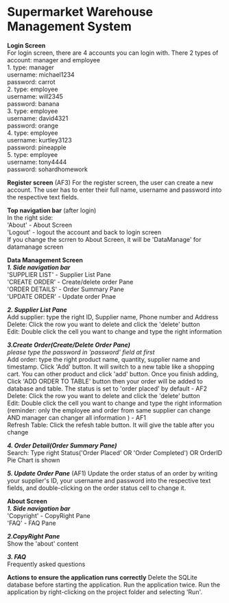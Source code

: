# Supermarket Warehouse Management System

**Login Screen**  
   For login screen, there are 4 accounts you can login with. There 2 types of account: manager and employee  
                1. type: manager   
                   username: michael1234  
                   password: carrot  
                2. type: employee  
                   username: will2345  
                   password: banana  
                3. type: employee  
                   username: david4321  
                   password: orange   
                4. type: employee  
                   username: kurtley3123  
                   password: pineapple  
                5. type: employee  
                   username: tony4444  
                   password: sohardhomework  
                   
 **Register screen** (AF3)
     For the register screen, the user can create a new account. 
     The user has to enter their full name, username and password into the respective text fields. 

**Top navigation bar** (after login)  
    In the right side:  
    'About' - About Screen  
    'Logout' - logout the account and back to login screen  
    If you change the scrren to About Screen, it will be 'DataManage' for datamanage screen  
    

**Data Management Screen**   
***1. Side navigation bar***  
    'SUPPLIER LIST' - Supplier List Pane  
    'CREATE ORDER' - Create/delete order Pane   
    'ORDER DETAILS' - Order Summary Pane  
    'UPDATE ORDER' - Update order Pnae  
    
***2. Supplier List Pane***    
    Add supplier: type the right ID, Supplier name, Phone number and Address  
    Delete: Click the row you want to delete and click the 'delete' button  
    Edit: Double click the cell you want to change and type the right information  
    
***3.Create Order(Create/Delete Order Pane)***     
*please type the password in 'password' field at first*  
    Add order: type the right product name, quantity, supplier name and timestamp. Click 'Add' button. It will switch to a new table like a shopping cart. You can other product and click 'add' button. Once you finish adding, Click 'ADD ORDER TO TABLE' button then your order will be added to database and table. The status is set to 'order placed' by default - AF2  
    Delete: Click the row you want to delete and click the 'delete' button   
    Edit: Double click the cell you want to change and type the right information (reminder: only the employee and order from same supplier can change AND manager can changer all information ) - AF1  
    Refresh Table: Click the refesh table button. It will give the table after you change   
   
***4. Order Detail(Order Summary Pane)***  
    Search: Type right Status('Order Placed' OR 'Order Completed') OR OrderID  
    Pie Chart is shown  
    
***5. Update Order Pane*** (AF1)
    Update the order status of an order by writing your supplier's ID, your username and password into the respective text fields, and double-clicking on the order status cell to         change it.  

**About Screen**    
***1. Side navigation bar***   
    'Copyright' - CopyRight Pane  
    'FAQ' - FAQ Pane  
    
***2.CopyRight Pane***  
    Show the 'about' content  

***3. FAQ***  
    Frequently asked questions   
    
**Actions to ensure the application runs correctly**
    Delete the SQLite database before starting the application. 
    Run the application twice.
    Run the application by right-clicking on the project folder and selecting 'Run'.
    
   
